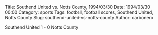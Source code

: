 Title: Southend United vs. Notts County, 1994/03/30
Date: 1994/03/30 00:00
Category: sports
Tags: football, football scores, Southend United, Notts County
Slug: southend-united-vs-notts-county
Author: carbonero


Southend United 1 - 0 Notts County
